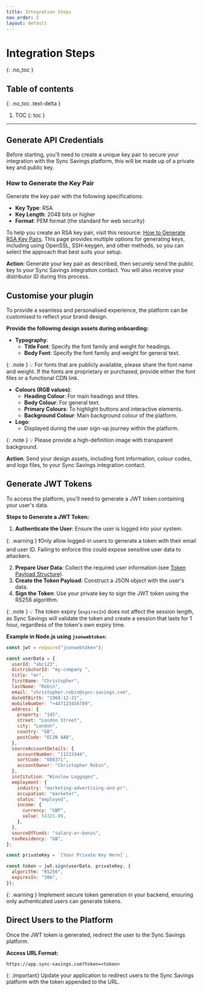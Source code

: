 ```yaml
---
title: Integration Steps
nav_order: 2
layout: default
---
```


# Integration Steps

{: .no_toc }


## Table of contents

{: .no_toc .text-delta }

1. TOC
{: toc }

---

## Generate API Credentials

Before starting, you’ll need to create a unique key pair to secure your integration with the Sync Savings platform, this will be made up of a private key and public key.

### How to Generate the Key Pair

Generate the key pair with the following specifications:

- **Key Type**: RSA
- **Key Length**: 2048 bits or higher
- **Format**: PEM format (the standard for web security)

To help you create an RSA key pair, visit this resource: [How to Generate RSA Key Pairs](https://www.ssh.com/academy/ssh/keygen#how-to-generate-rsa-keys). This page provides multiple options for generating keys, including using OpenSSL, SSH-keygen, and other methods, so you can select the approach that best suits your setup.

**Action**: Generate your key pair as described, then securely send the public key to your Sync Savings integration contact. You will also receive your distributor ID during this process.

## Customise your plugin

To provide a seamless and personalised experience, the platform can be customised to reflect your brand design.

**Provide the following design assets during onboarding:**

- **Typography**:
  - **Title Font**: Specify the font family and weight for headings.
  - **Body Font**: Specify the font family and weight for general text.

{: .note }
💡 For fonts that are publicly available, please share the font name and weight. If the fonts are proprietary or purchased, provide either the font files or a functional CDN link.

- **Colours (RGB values)**:
  - **Heading Colour**: For main headings and titles.
  - **Body Colour**: For general text.
  - **Primary Colours**: To highlight buttons and interactive elements.
  - **Background Colour**: Main background colour of the platform.
- **Logo**:
  - Displayed during the user sign-up journey within the platform.

{: .note }
💡 Please provide a high-definition image with transparent background.

**Action**: Send your design assets, including font information, colour codes, and logo files, to your Sync Savings integration contact.

## Generate JWT Tokens

To access the platform, you'll need to generate a JWT token containing your user's data.

**Steps to Generate a JWT Token:**

1. **Authenticate the User**: Ensure the user is logged into your system.

{: .warning }
❗Only allow logged-in users to generate a token with their email and user ID. Failing to enforce this could expose sensitive user data to attackers.

2. **Prepare User Data**: Collect the required user information (see [Token Payload Structure](https://www.notion.so/Integration-Guide-112f377f98a380028f7bd14ff0413d99?pvs=21)).
3. **Create the Token Payload**: Construct a JSON object with the user's data.
4. **Sign the Token**: Use your private key to sign the JWT token using the RS256 algorithm.

{: .note }
💡 The token expiry (`expiresIn`) does not affect the session length, as Sync Savings will validate the token and create a session that lasts for 1 hour, regardless of the token's own expiry time.

**Example in Node.js using `jsonwebtoken`:**

```js
const jwt = require("jsonwebtoken");

const userData = {
  userId: "abc123",
  distributorId: "my-company ",
  title: "mr",
  firstName: "Christopher",
  lastName: "Robin",
  email: "christopher.robin@sync-savings.com",
  dateOfBirth: "1969-12-31",
  mobileNumber: "+447123456789",
  address: {
    property: "145",
    street: "London Street",
    city: "London",
    country: "GB",
    postCode: "EC3N 4AB",
  },
  sourceAccountDetails: {
    accountNumber: "11223344",
    sortCode: "608371",
    accountOwner: "Christopher Robin",
  },
  institution: "Winslow Luggages",
  employment: {
    industry: "marketing-advertising-and-pr",
    occupation: "marketer",
    status: "employed",
    income: {
      currency: "GBP",
      value: 54321.09,
    },
  },
  sourceOfFunds: "salary-or-bonus",
  taxResidency: "GB",
};

const privateKey = `[Your Private Key Here]`;

const token = jwt.sign(userData, privateKey, {
  algorithm: "RS256",
  expiresIn: "30m",
});
```

{: .warning }
Implement secure token generation in your backend, ensuring only authenticated users can generate tokens.

## Direct Users to the Platform

Once the JWT token is generated, redirect the user to the Sync Savings platform.

**Access URL Format:**

```
https://app.sync-savings.com?token=<token>
```

{: .important}
Update your application to redirect users to the Sync Savings platform with the token appended to the URL.
